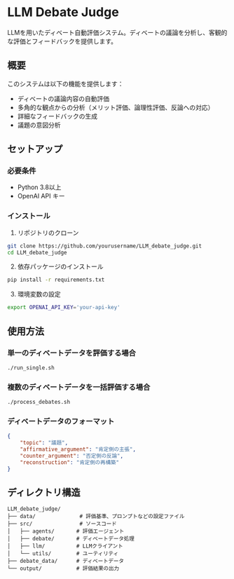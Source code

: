 # LLM Debate Judge

LLMを用いたディベート自動評価システム。ディベートの議論を分析し、客観的な評価とフィードバックを提供します。

## 概要

このシステムは以下の機能を提供します：
- ディベートの議論内容の自動評価
- 多角的な観点からの分析（メリット評価、論理性評価、反論への対応）
- 詳細なフィードバックの生成
- 議題の意図分析

## セットアップ

### 必要条件
- Python 3.8以上
- OpenAI API キー

### インストール

1. リポジトリのクローン
```bash
git clone https://github.com/yourusername/LLM_debate_judge.git
cd LLM_debate_judge
```

2. 依存パッケージのインストール
```bash
pip install -r requirements.txt
```

3. 環境変数の設定
```bash
export OPENAI_API_KEY='your-api-key'
```

## 使用方法

### 単一のディベートデータを評価する場合
```bash
./run_single.sh
```

### 複数のディベートデータを一括評価する場合
```bash
./process_debates.sh
```

### ディベートデータのフォーマット
```json
{
    "topic": "議題",
    "affirmative_argument": "肯定側の主張",
    "counter_argument": "否定側の反論",
    "reconstruction": "肯定側の再構築"
}
```

## ディレクトリ構造
```
LLM_debate_judge/
├── data/              # 評価基準、プロンプトなどの設定ファイル
├── src/               # ソースコード
│   ├── agents/       # 評価エージェント
│   ├── debate/       # ディベートデータ処理
│   ├── llm/          # LLMクライアント
│   └── utils/        # ユーティリティ
├── debate_data/      # ディベートデータ
└── output/           # 評価結果の出力
```
